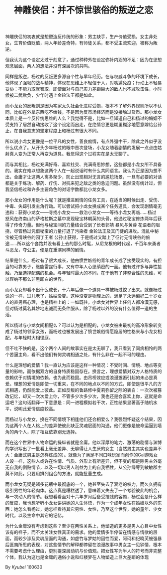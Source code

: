 ﻿---
layout: post
title: 神雕侠侣：并不惊世骇俗的叛逆之恋 
categories: [blog, ]
tags: [文艺评论, ]
description: 我的答案
---
神雕侠侣的初衷就是想塑造反传统的形象：男主缺手，生产价值受损，女主非处女，生育价值贬值，两人年龄差奇特，有师徒关系，都不受主流欢迎，被称为叛逆。

但我认为这个设定太过于刻意了，通过种种外在设定弥补内涵的不足：因为在思想观念层面，两人的想法并没有深层次的共鸣。

同样是叛逆，杨过的反叛更多源自个性与早年经历。在与权威斗争的环境下成长，他体现了强韧的战斗精神，体现在思维上不轻信于人，对嘴遁免疫；行动上不轻易妥协：不能力取就智取，即使面对与自己实力差距巨大的敌人也不减攻击性，小时候被二武欺负，少年时遇上金轮法王都是如此。

而小龙女的反叛则是因为宅家太久社会化进程受损，根本不了解外界规则所以不认同，比如在外拿东西吃不给钱，不是因为反市场经济而是没接触过货币。那小龙女本质上是一个反传统思维的人么？我觉得不是，比如一旦知道自己和杨过的婚姻不受支持了居然自动接收了这个设定而出走，在绝情谷更是糊里糊涂地愿意嫁给公孙止，在自我意志的坚定程度上和杨过有很大不同。

所以说小龙女更像是一位平凡的女性，善良痴情，有点外强中干，除此之外似乎没什么优点了。从开头少年杨过的眼中首次登场，小龙女随着剧情的发展一点点由姑射真人变为正常人再变为道具。我觉得这个过程实在是太无聊了。

而与其相比，杨过充满好奇、喜欢社交、充满奇思妙想，这些都是小龙女所不具备的。我实在难以想象这两个人在一起说话时有什么共同语言。我认为正是因为想不出，金庸才让这两人离多聚少，防止出现相对无言的尴尬场景，一旦有必要的对话都是关于练功、解药、疗伤、对抗来犯之敌之类的急迫问题。虽然没有统计过，但我坚信杨过和许多主要角色的对话字数都比小龙女多。

那小龙女的作用是什么呢？就是推进剧情的任务工具，在适当的时候出走、受伤、中毒、失踪引发主角行动。可以尝试把小龙女换成某个任务道具，会发现剧情毫无违和：获得小龙女——寻找小龙女——救治小龙女——等待小龙女再临……杨过 怒风在终南山的萨格拉斯之墓中发现秘宝林朝英的头骨，他通过秘宝修炼两年后获得了传奇力量。但他与秘宝间的力量结合受到了长者郭靖 暴风与黄蓉 花语者的阻挠，尽管杨过凭借秘宝的力量打退了污染者 金轮法王及其门徒的进攻。混乱中秘宝被无情峡谷的园丁王者 公孙止获得，于是杨过又踏上了征讨无情峡谷的旅途……所以这个套路并没有看上去的那么时髦，从尼龙根的时代起，千百年来勇者斗恶龙，夺公主，便是在重演同样的剧情。

结果是什么，杨过有了很大成长，他由愤世嫉俗的青年成长成了接受现实的，有担当的可靠男子，继能雷霆行事，又有中年人心思缜密的一面。他有过许多与异性接触，乃至选择配偶的机会。与年轻时最大的不同，在于他有了非整合性的思维，可以容纳不那么非黑即白的世界。

而小龙女却看不出什么成长，十六年后像一个道具一样被杨过挖了出来。就像杨过说的一样，过儿老了，姑姑没变。这种没变是物理上的，满足了永远偏好二十岁女人的直男癌心理，也是精神上的：一如既往，小龙女对世界上任何人都冷漠无感，但对杨过莫名其妙地忠诚而无条件服从，除了杨过以外的没有什么值得一道的生活。

所以杨过与小龙女间相配么？可以认为是相配的，小龙女被由最初的高冷形象转变成了杨过的邻家女孩，而杨过也被发展出了愤世嫉俗情愿隐居的性格来与小龙女相配，与年轻时大相径庭。

但不吐不快的是，这个两个人间的故事实在是太无聊了，我只看到了同病相怜的两个苦逼主角，看不出他们有何灵魂相通之处，有什么非在一起不可的理由。

什么是理想的爱情？我一直认为应该是这样一种情况：不受时间、情境、地点等变量的影响，而依据双方的自身特质稳固存在。换言之，理想爱情对双方人格特质的依赖优于对情境的依赖，也为此而稳固。由吊桥效应或浪漫邂逅引起的未必是真爱。理想的爱情是即使一切重来，在不同的地点以不同的方式，即使是很平凡的方式相遇，仍然能爱上彼此。正如反叛的鲁路修中夏莉弥留之际的表白：一次次被篡改记忆，却又一次次爱上你，不管多少次多少次，我也还是会喜欢上你，这就是命运吧？这句话翻译一下意思是：同一进程模拟若干次，正性结果显著高于随机水平，说明此爱情信度较高。

而杨过与小龙女，换在不同情境下相逢他们还会相爱么？我强烈怀疑这个结果，因为这两个人在人格上的差异使彼此缺乏灵魂层面的沟通，他们更像是被命运逼到墙角的两个人，除了相互依靠别无选择。

而在这个世界中人物命运的操纵者就是金庸。他以深厚的笔力、激荡的剧情与渊博的学识写出了一批看上毫无差异、无聊得让人生厌的女主（当然男主其实也差异不大：金庸式男主是怎样炼成的）。就像为了满足不同口味玩家而创作的Gal游戏女人设一样，这些人或许在性情、气质、外形上有所差异，但不变的都是除男主外毫无自我的倒贴情节，以及一切以男人利益为上的自我牺牲，从公孙绿萼到敏敏郡主莫不如此，只要用排列组合的方法，就能批量生成。​

而小龙女无疑是诸多花瓶中最彻底的一个，她甚至失去了衰老的权力，而久久拥有吸引男性的年轻肉体。这点真是糟糕透了，意味着又失去了一个考验彼此的机会，与一次动人的情节。我想看看面对十六年岁月后备受摧残的容颜，杨过会是什么样的反应，我也想听听小龙女讲讲她的人生体悟，作为一个成年女性在婚姻以外的东西：她怎么看杨过，她怎样看待其它男性、女性，乃至这个世界，她的童年、少女时代，以及生命中其它的记忆。

为什么金庸没有考虑到这些？至少在两性关系上，他塑造的更多是男人心目中女性该有的样子，而不太关注女性真正的需求。他的爱情多半停留在情感与情欲的层面，而较少涉及灵魂层面的沟通，如虚竹与梦姑的因性而爱，阿珂和纪晓芙被强暴后匪夷所思的表现，对这些情节的解释都停留在浪漫故事中男女主一见钟情，根本不需要考虑什么理由，更别提深层动机与价值观。把女性写为半人的符号而非完整个体，我认为这也是金庸的通俗小说和红楼梦在人物塑造上巨大差距的体现

By *Kyubei* 160630
